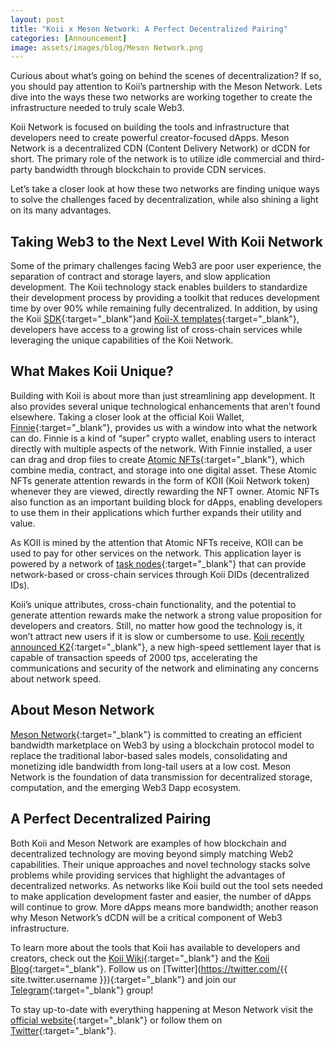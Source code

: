 ```yaml
---
layout: post
title: "Koii x Meson Network: A Perfect Decentralized Pairing"
categories: [Announcement]
image: assets/images/blog/Meson Network.png
---
```


Curious about what’s going on behind the scenes of decentralization? If so, you should pay attention to Koii’s partnership with the Meson Network. Lets dive into the ways these two networks are working together to create the infrastructure needed to truly scale Web3.

Koii Network is focused on building the tools and infrastructure that developers need to create powerful creator-focused dApps. Meson Network is a decentralized CDN (Content Delivery Network) or dCDN for short. The primary role of the network is to utilize idle commercial and third-party bandwidth through blockchain to provide CDN services.

Let’s take a closer look at how these two networks are finding unique ways to solve the challenges faced by decentralization, while also shining a light on its many advantages.

## Taking Web3 to the Next Level With Koii Network

Some of the primary challenges facing Web3 are poor user experience, the separation of contract and storage layers, and slow application development. The Koii technology stack enables builders to standardize their development process by providing a toolkit that reduces development time by over 90% while remaining fully decentralized. In addition, by using the Koii [SDK](https://docs.koii.network/koii-software-toolkit-sdk/what-is-the-koii-sdk){:target="\_blank"}and [Koii-X templates](https://docs.koii.network/build-dapps-with-koii/welcome-to-koii-x){:target="\_blank"}, developers have access to a growing list of cross-chain services while leveraging the unique capabilities of the Koii Network.

## What Makes Koii Unique?

Building with Koii is about more than just streamlining app development. It also provides several unique technological enhancements that aren’t found elsewhere. Taking a closer look at the official Koii Wallet, [Finnie](https://koii.me/FinnieDCI){:target="\_blank"}, provides us with a window into what the network can do. Finnie is a kind of “super” crypto wallet, enabling users to interact directly with multiple aspects of the network. With Finnie installed, a user can drag and drop files to create [Atomic NFTs](https://atomicnft.com/){:target="\_blank"}, which combine media, contract, and storage into one digital asset. These Atomic NFTs generate attention rewards in the form of KOII (Koii Network token) whenever they are viewed, directly rewarding the NFT owner. Atomic NFTs also function as an important building block for dApps, enabling developers to use them in their applications which further expands their utility and value.

As KOII is mined by the attention that Atomic NFTs receive, KOII can be used to pay for other services on the network. This application layer is powered by a network of [task nodes](https://docs.koii.network/#nodes){:target="\_blank"} that can provide network-based or cross-chain services through Koii DIDs (decentralized IDs).

Koii’s unique attributes, cross-chain functionality, and the potential to generate attention rewards make the network a strong value proposition for developers and creators. Still, no matter how good the technology is, it won’t attract new users if it is slow or cumbersome to use. [Koii recently announced K2](https://blog.koii.network/Koii-Announces-K2/){:target="\_blank"}, a new high-speed settlement layer that is capable of transaction speeds of 2000 tps, accelerating the communications and security of the network and eliminating any concerns about network speed.

## About Meson Network

[Meson Network](https://meson.network/){:target="\_blank"} is committed to creating an efficient bandwidth marketplace on Web3 by using a blockchain protocol model to replace the traditional labor-based sales models, consolidating and monetizing idle bandwidth from long-tail users at a low cost. Meson Network is the foundation of data transmission for decentralized storage, computation, and the emerging Web3 Dapp ecosystem.

## A Perfect Decentralized Pairing

Both Koii and Meson Network are examples of how blockchain and decentralized technology are moving beyond simply matching Web2 capabilities. Their unique approaches and novel technology stacks solve problems while providing services that highlight the advantages of decentralized networks. As networks like Koii build out the tool sets needed to make application development faster and easier, the number of dApps will continue to grow. More dApps means more bandwidth; another reason why Meson Network’s dCDN will be a critical component of Web3 infrastructure.

To learn more about the tools that Koii has available to developers and creators, check out the [Koii Wiki](http://docs.koii.network){:target="\_blank"} and the [Koii Blog](https://blog.koii.network){:target="\_blank"}. Follow us on [Twitter](https://twitter.com/{{ site.twitter.username }}){:target="\_blank"} and join our [Telegram](https://t.me/koiinetwork){:target="\_blank"} group!

To stay up-to-date with everything happening at Meson Network visit the [official website](http://meson.network){:target="\_blank"} or follow them on [Twitter](https://twitter.com/NetworkMeson){:target="\_blank"}.
